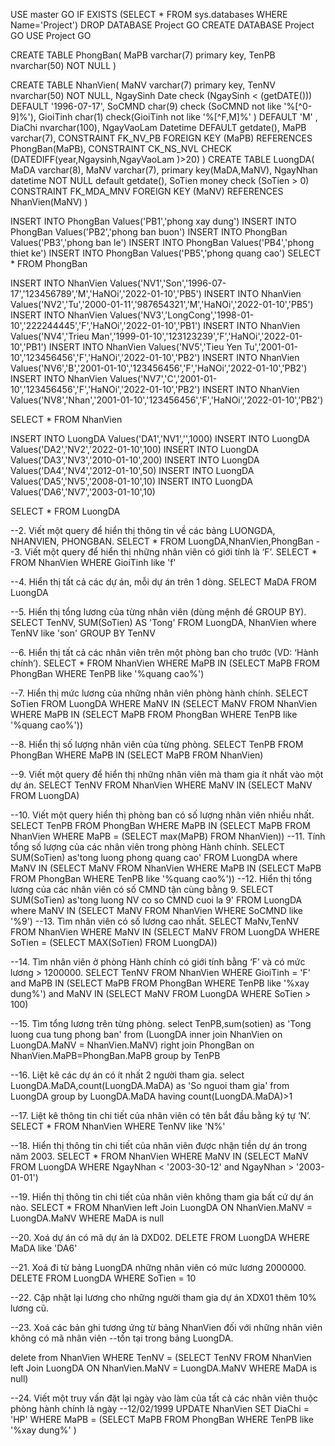 USE master
GO
IF EXISTS (SELECT * FROM sys.databases WHERE Name='Project')
DROP DATABASE Project
GO
CREATE DATABASE Project
GO
USE Project
GO

CREATE TABLE PhongBan(
	MaPB varchar(7) primary key,
	TenPB nvarchar(50) NOT NULL
)

CREATE TABLE NhanVien(
	MaNV varchar(7) primary key,
	TenNV nvarchar(50) NOT NULL,
	NgaySinh Date check (NgaySinh < (getDATE())) DEFAULT '1996-07-17',
	SoCMND char(9) check (SoCMND not like '%[^0-9]%'),
	GioiTinh char(1) check(GioiTinh not like '%[^F,M]%' )  DEFAULT 'M' ,
	DiaChi nvarchar(100),
	NgayVaoLam Datetime  DEFAULT  getdate(),
	MaPB varchar(7),
	CONSTRAINT FK_NV_PB
    FOREIGN KEY (MaPB)
    REFERENCES PhongBan(MaPB),
	CONSTRAINT CK_NS_NVL CHECK (DATEDIFF(year,Ngaysinh,NgayVaoLam )>20)
)
CREATE TABLE LuongDA(
	MaDA varchar(8),
	MaNV varchar(7),
	primary key(MaDA,MaNV),
	NgayNhan datetime NOT NULL default getdate(),
	SoTien money check (SoTien > 0)
	CONSTRAINT FK_MDA_MNV
    FOREIGN KEY (MaNV)
    REFERENCES NhanVien(MaNV)
)

INSERT INTO  PhongBan Values('PB1','phong xay dung')
INSERT INTO  PhongBan Values('PB2','phong ban buon')
INSERT INTO  PhongBan Values('PB3','phong ban le')
INSERT INTO  PhongBan Values('PB4','phong thiet ke')
INSERT INTO  PhongBan Values('PB5','phong quang cao')
SELECT * FROM PhongBan

INSERT INTO  NhanVien Values('NV1','Son','1996-07-17','123456789','M','HaNOi','2022-01-10','PB5')
INSERT INTO  NhanVien Values('NV2','Tu','2000-01-11','987654321','M','HaNOi','2022-01-10','PB5')
INSERT INTO  NhanVien Values('NV3','LongCong','1998-01-10','222244445','F','HaNOi','2022-01-10','PB1')
INSERT INTO  NhanVien Values('NV4','Trieu Man','1999-01-10','123123239','F','HaNOi','2022-01-10','PB1')
INSERT INTO  NhanVien Values('NV5','Tieu Yen Tu','2001-01-10','123456456','F','HaNOi','2022-01-10','PB2')
INSERT INTO  NhanVien Values('NV6','B','2001-01-10','123456456','F','HaNOi','2022-01-10','PB2')
INSERT INTO  NhanVien Values('NV7','C','2001-01-10','123456456','F','HaNOi','2022-01-10','PB2')
INSERT INTO  NhanVien Values('NV8','Nhan','2001-01-10','123456456','F','HaNOi','2022-01-10','PB2')


SELECT * FROM NhanVien

INSERT INTO  LuongDA Values('DA1','NV1','',1000)
INSERT INTO  LuongDA Values('DA2','NV2','2022-01-10',100)
INSERT INTO  LuongDA Values('DA3','NV3','2010-01-10',200)
INSERT INTO  LuongDA Values('DA4','NV4','2012-01-10',50)
INSERT INTO  LuongDA Values('DA5','NV5','2008-01-10',10)
INSERT INTO  LuongDA Values('DA6','NV7','2003-01-10',10)

SELECT * FROM LuongDA

--2. Viết một query để hiển thị thông tin về các bảng LUONGDA, NHANVIEN, PHONGBAN.
SELECT * FROM LuongDA,NhanVien,PhongBan
--3. Viết một query để hiển thị những nhân viên có giới tính là ‘F’.
SELECT * FROM NhanVien WHERE GioiTinh like 'f'

--4. Hiển thị tất cả các dự án, mỗi dự án trên 1 dòng.
SELECT MaDA FROM LuongDA

--5. Hiển thị tổng lương của từng nhân viên (dùng mệnh đề GROUP BY).
SELECT TenNV, SUM(SoTien) AS 'Tong'
FROM LuongDA, NhanVien
where TenNV like 'son'
GROUP BY TenNV

--6. Hiển thị tất cả các nhân viên trên một phòng ban cho trước (VD: ‘Hành chính’).
SELECT * FROM NhanVien WHERE MaPB
IN
(SELECT MaPB FROM PhongBan WHERE TenPB like '%quang cao%')

--7. Hiển thị mức lương của những nhân viên phòng hành chính.
SELECT SoTien FROM LuongDA WHERE MaNV
IN
(SELECT MaNV FROM NhanVien WHERE MaPB 
IN
(SELECT MaPB FROM PhongBan WHERE TenPB like '%quang cao%'))


--8. Hiển thị số lượng nhân viên của từng phòng.
SELECT TenPB FROM PhongBan WHERE MaPB
IN
(SELECT MaPB FROM NhanVien)

--9. Viết một query để hiển thị những nhân viên mà tham gia ít nhất vào một dự án.
SELECT TenNV FROM NhanVien WHERE MaNV
IN
(SELECT MaNV FROM LuongDA)

--10. Viết một query hiển thị phòng ban có số lượng nhân viên nhiều nhất.
SELECT TenPB FROM PhongBan WHERE MaPB
IN
(SELECT MaPB FROM NhanVien WHERE MaPB = (SELECT max(MaPB) FROM NhanVien))
--11. Tính tổng số lượng của các nhân viên trong phòng Hành chính.
SELECT SUM(SoTien) as'tong luong phong quang cao' FROM LuongDA where MaNV
IN
(SELECT MaNV FROM NhanVien WHERE MaPB 
IN
(SELECT MaPB FROM PhongBan WHERE TenPB like '%quang cao%'))
--12. Hiển thị tống lương của các nhân viên có số CMND tận cùng bằng 9.
SELECT SUM(SoTien) as'tong luong NV co so CMND cuoi la 9' FROM LuongDA where MaNV
IN
(SELECT MaNV FROM NhanVien WHERE SoCMND like '%9')
--13. Tìm nhân viên có số lương cao nhất.
SELECT MaNv,TenNV FROM NhanVien WHERE MaNV
IN
(SELECT MaNV FROM LuongDA WHERE SoTien = (SELECT MAX(SoTien) FROM LuongDA))


--14. Tìm nhân viên ở phòng Hành chính có giới tính bằng ‘F’ và có mức lương > 1200000.
SELECT TenNV FROM NhanVien WHERE GioiTinh = 'F' and MaPB
IN
(SELECT MaPB FROM PhongBan WHERE TenPB like '%xay dung%') and MaNV
IN
(SELECT MaNV FROM LuongDA WHERE SoTien > 100)

--15. Tìm tổng lương trên từng phòng.
	select TenPB,sum(sotien) as 'Tong luong cua tung phong ban'
	from (LuongDA inner join NhanVien on LuongDA.MaNV = NhanVien.MaNV) 
	right join PhongBan on NhanVien.MaPB=PhongBan.MaPB group by TenPB

--16. Liệt kê các dự án có ít nhất 2 người tham gia.
	select LuongDA.MaDA,count(LuongDA.MaDA) as 'So nguoi tham gia' from LuongDA 
	group by LuongDA.MaDA having count(LuongDA.MaDA)>1

--17. Liệt kê thông tin chi tiết của nhân viên có tên bắt đầu bằng ký tự ‘N’.
SELECT * FROM NhanVien WHERE TenNV like 'N%'

--18. Hiển thị thông tin chi tiết của nhân viên được nhận tiền dự án trong năm 2003.
SELECT * FROM NhanVien WHERE MaNV
IN
(SELECT MaNV FROM LuongDA WHERE NgayNhan < '2003-30-12' and NgayNhan > '2003-01-01')

--19. Hiển thị thông tin chi tiết của nhân viên không tham gia bất cứ dự án nào.
SELECT * FROM NhanVien
left Join  LuongDA ON
NhanVien.MaNV = LuongDA.MaNV  WHERE MaDA is null

--20. Xoá dự án có mã dự án là DXD02.
DELETE FROM LuongDA WHERE MaDA like 'DA6'

--21. Xoá đi từ bảng LuongDA những nhân viên có mức lương 2000000.
DELETE FROM LuongDA WHERE SoTien = 10

--22. Cập nhật lại lương cho những người tham gia dự án XDX01 thêm 10% lương cũ.

--23. Xoá các bản ghi tương ứng từ bảng NhanVien đối với những nhân viên không có mã nhân viên
--tồn tại trong bảng LuongDA.

delete from NhanVien WHERE TenNV = 
(SELECT TenNV FROM NhanVien
left Join  LuongDA ON
NhanVien.MaNV = LuongDA.MaNV  WHERE MaDA is null)

--24. Viết một truy vấn đặt lại ngày vào làm của tất cả các nhân viên thuộc phòng hành chính là ngày
--12/02/1999
UPDATE NhanVien SET DiaChi = 'HP'  WHERE MaPB = (SELECT MaPB FROM PhongBan WHERE TenPB like '%xay dung%' )
